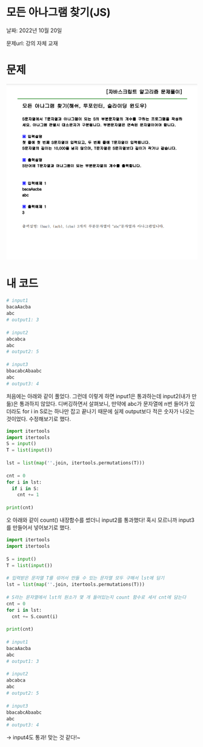 # 모든 아나그램 찾기(JS)

날짜: 2022년 10월 20일

문제url: 강의 자체 교재

# 문제

<img src="강의문제Image\모든 아나그램 찾기.png" alt="모든 아나그램 찾기 이미지">

# 내 코드

```python
# input1
bacaAacba
abc 
# output1: 3

# input2
abcabca
abc 
# output2: 5

# input3
bbacabcAbaabc
abc
# output3: 4
```

처음에는 아래와 같이 풀었다. 그런데 이렇게 하면 input1은 통과하는데 input2(내가 만듦)은 통과하지 않았다. 디버깅하면서 살펴보니, 만약에 abc가 문자열에 n번 들어가 있더라도 for i in S로는 하나만 잡고 끝나기 때문에 실제 output보다 적은 숫자가 나오는 것이었다. 수정해보기로 했다. 

```python
import itertools
import itertools
S = input()
T = list(input())

lst = list(map(''.join, itertools.permutations(T)))

cnt = 0
for i in lst:
  if i in S:
    cnt += 1

print(cnt)
```

오 아래와 같이 count() 내장함수를 썼더니 input2를 통과했다! 혹시 모르니까 input3를 만들어서 넣어보기로 했다. 

```python
import itertools
import itertools

S = input()
T = list(input())

# 입력받은 문자열 T를 섞어서 만들 수 있는 문자열 모두 구해서 lst에 담기
lst = list(map(''.join, itertools.permutations(T)))

# S라는 문자열에서 lst의 원소가 몇 개 들어있는지 count 함수로 세서 cnt에 담는다
cnt = 0
for i in lst:
  cnt += S.count(i)

print(cnt)

# input1
bacaAacba
abc 
# output1: 3

# input2
abcabca
abc 
# output2: 5

# input3
bbacabcAbaabc
abc
# output3: 4
```

→ input4도 통과! 맞는 것 같다!~